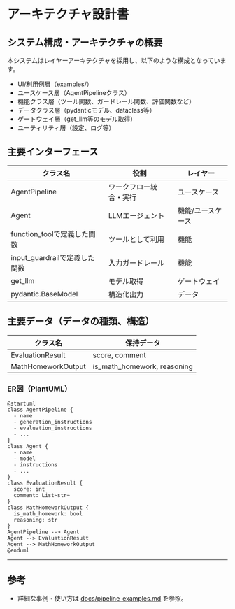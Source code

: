 # アーキテクチャ設計書

## システム構成・アーキテクチャの概要

本システムはレイヤーアーキテクチャを採用し、以下のような構成となっています。

- UI/利用例層（examples/）
- ユースケース層（AgentPipelineクラス）
- 機能クラス層（ツール関数、ガードレール関数、評価関数など）
- データクラス層（pydanticモデル、dataclass等）
- ゲートウェイ層（get_llm等のモデル取得）
- ユーティリティ層（設定、ログ等）

## 主要インターフェース
| クラス名 | 役割 | レイヤー |
|---|---|---|
| AgentPipeline | ワークフロー統合・実行 | ユースケース |
| Agent | LLMエージェント | 機能/ユースケース |
| function_toolで定義した関数 | ツールとして利用 | 機能 |
| input_guardrailで定義した関数 | 入力ガードレール | 機能 |
| get_llm | モデル取得 | ゲートウェイ |
| pydantic.BaseModel | 構造化出力 | データ |

## 主要データ（データの種類、構造）
| クラス名 | 保持データ |
|---|---|
| EvaluationResult | score, comment |
| MathHomeworkOutput | is_math_homework, reasoning |

### ER図（PlantUML）
```plantuml
@startuml
class AgentPipeline {
  - name
  - generation_instructions
  - evaluation_instructions
  - ...
}
class Agent {
  - name
  - model
  - instructions
  - ...
}
class EvaluationResult {
  score: int
  comment: List~str~
}
class MathHomeworkOutput {
  is_math_homework: bool
  reasoning: str
}
AgentPipeline --> Agent
Agent --> EvaluationResult
Agent --> MathHomeworkOutput
@enduml
```

---

## 参考
- 詳細な事例・使い方は [docs/pipeline_examples.md](pipeline_examples.md) を参照。 